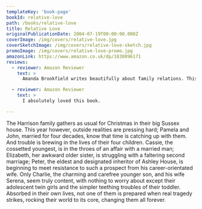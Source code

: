 ```yaml
---
templateKey: 'book-page'
bookId: relative-love
path: /books/relative-love
title: Relative Love
originalPublicationDate: 2004-07-19T00:00:00.000Z
coverImage: /img/covers/relative-love.jpg
coverSketchImage: /img/covers/relative-love-sketch.jpg
promoImage: /img/covers/relative-love-promo.jpg
amazonLink: https://www.amazon.co.uk/dp/1838896171
reviews:
  - reviewer: Amazon Reviewer
    text: >
      Amanda Brookfield writes beautifully about family relations. This was my first Amanda Brookfield. It will not be my last.

  - reviewer: Amazon Reviewer
    text: >
      I absolutely loved this book.

---
```


The Harrison family gathers as usual for Christmas in their big Sussex house. This year however, outside realities are pressing hard; Pamela and John, married for four decades, know that time is catching up with them. And trouble is brewing in the lives of their four
children.
Cassie, the cossetted youngest, is in the throes of an affair with a married man; Elizabeth, her awkward older sister, is struggling with a faltering second marriage; Peter, the eldest and designated inheritor of Ashley House, is beginning to meet resistance to such a prospect from his career-orientated wife.
Only Charlie, the charming and carefree younger son, and his wife Serena, seem truly content, with nothing to worry about except their adolescent twin girls and the simpler teething troubles of their toddler.
Absorbed in their own lives, not one of them is prepared when real tragedy strikes, rocking their world to its core, changing them all forever.
